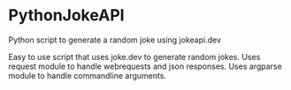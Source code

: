 # PythonJokeAPI
Python script to generate a random joke using jokeapi.dev

Easy to use script that uses joke.dev to generate random jokes. 
Uses request module to handle webrequests and json responses. 
Uses argparse module to handle commandline arguments.
